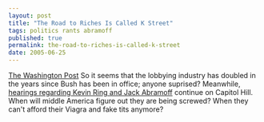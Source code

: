 ```yaml
---
layout: post
title: "The Road to Riches Is Called K Street"
tags: politics rants abramoff
published: true
permalink: the-road-to-riches-is-called-k-street
date: 2005-06-25
---
```


<a href="http://www.washingtonpost.com/wp-dyn/content/article/2005/06/21/AR2005062101632.html">The Washington Post</a>
So it seems that the lobbying industry has doubled in the years since Bush has been in office; anyone suprised?
Meanwhile, <a href="http://www.washingtonpost.com/wp-dyn/content/article/2005/06/25/AR2005062500983.html">hearings regarding Kevin Ring and Jack Abramoff</a> continue on Capitol Hill.  When will middle America figure out they are being screwed?  When they can't afford their Viagra and fake tits anymore?
